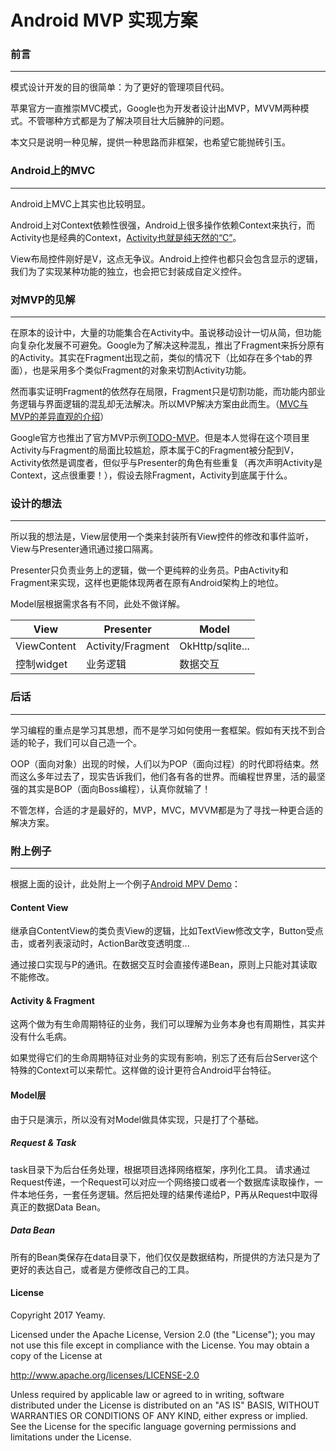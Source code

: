 # Android MVP 实现方案

### 前言
------
模式设计开发的目的很简单：为了更好的管理项目代码。

苹果官方一直推崇MVC模式，Google也为开发者设计出MVP，MVVM两种模式。不管哪种方式都是为了解决项目壮大后臃肿的问题。

本文只是说明一种见解，提供一种思路而非框架，也希望它能抛砖引玉。

### Android上的MVC
------
Android上MVC上其实也比较明显。

Android上对Context依赖性很强，Android上很多操作依赖Context来执行，而Activity也是经典的Context，[Activity也就是纯天然的“C”](https://www.zhihu.com/question/19766132)。

View布局控件刚好是V，这点无争议。Android上控件也都只会包含显示的逻辑，我们为了实现某种功能的独立，也会把它封装成自定义控件。

### 对MVP的见解
------
在原本的设计中，大量的功能集合在Activity中。虽说移动设计一切从简，但功能向复杂化发展不可避免。Google为了解决这种混乱，推出了Fragment来拆分原有的Activity。其实在Fragment出现之前，类似的情况下（比如存在多个tab的界面），也是采用多个类似Fragment的对象来切割Activity功能。

然而事实证明Fragment的依然存在局限，Fragment只是切割功能，而功能内部业务逻辑与界面逻辑的混乱却无法解决。所以MVP解决方案由此而生。（[MVC与MVP的差异直观的介绍](http://blog.csdn.net/duo2005duo/article/details/50594757/)）

Google官方也推出了官方MVP示例[TODO-MVP](http://blog.csdn.net/lavor_zl/article/details/51180537)。但是本人觉得在这个项目里Activity与Fragment的局面比较尴尬，原本属于C的Fragment被分配到V，Activity依然是调度者，但似乎与Presenter的角色有些重复（再次声明Activity是Context，这点很重要！），假设去除Fragment，Activity到底属于什么。

### 设计的想法
------
所以我的想法是，View层使用一个类来封装所有View控件的修改和事件监听，View与Presenter通讯通过接口隔离。

Presenter只负责业务上的逻辑，做一个更纯粹的业务员。P由Activity和Fragment来实现，这样也更能体现两者在原有Android架构上的地位。

Model层根据需求各有不同，此处不做详解。

| View        | Presenter    |  Model  |
| -----  | -----  | ---- |
| ViewContent	|Activity/Fragment	|OkHttp/sqlite...|
| 控制widget	|业务逻辑				|数据交互|

### 后话
------

学习编程的重点是学习其思想，而不是学习如何使用一套框架。假如有天找不到合适的轮子，我们可以自己造一个。

OOP（面向对象）出现的时候，人们以为POP（面向过程）的时代即将结束。然而这么多年过去了，现实告诉我们，他们各有各的世界。而编程世界里，活的最坚强的其实是BOP（面向Boss编程），认真你就输了！

不管怎样，合适的才是最好的，MVP，MVC，MVVM都是为了寻找一种更合适的解决方案。

### 附上例子
------
根据上面的设计，此处附上一个例子[Android MPV Demo](https://github.com/Yeamy/MVPDemo)：

#### Content View
继承自ContentView的类负责View的逻辑，比如TextView修改文字，Button受点击，或者列表滚动时，ActionBar改变透明度...

通过接口实现与P的通讯。在数据交互时会直接传递Bean，原则上只能对其读取不能修改。

#### Activity & Fragment
这两个做为有生命周期特征的业务，我们可以理解为业务本身也有周期性，其实并没有什么毛病。

如果觉得它们的生命周期特征对业务的实现有影响，别忘了还有后台Server这个特殊的Context可以来帮忙。这样做的设计更符合Android平台特征。

#### Model层
由于只是演示，所以没有对Model做具体实现，只是打了个基础。

##### Request & Task
task目录下为后台任务处理，根据项目选择网络框架，序列化工具。
请求通过Request传递，一个Request可以对应一个网络接口或者一个数据库读取操作，一件本地任务，一套任务逻辑。然后把处理的结果传递给P，P再从Request中取得真正的数据Data Bean。

##### Data Bean
所有的Bean类保存在data目录下，他们仅仅是数据结构，所提供的方法只是为了更好的表达自己，或者是方便修改自己的工具。

#### License

Copyright 2017 Yeamy.
	
Licensed under the Apache License, Version 2.0 (the "License");
you may not use this file except in compliance with the License.
You may obtain a copy of the License at
	
http://www.apache.org/licenses/LICENSE-2.0
	
Unless required by applicable law or agreed to in writing, software
distributed under the License is distributed on an "AS IS" BASIS, WITHOUT
WARRANTIES OR CONDITIONS OF ANY KIND, either express or implied.  See the
License for the specific language governing permissions and limitations under
the License.
